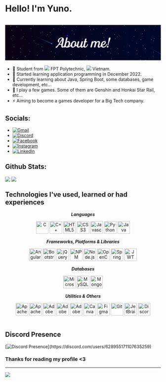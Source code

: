 # Hello! I'm Yuno.
<br/>
<img src="assets/about-me-banner.png" width="550" />

- 🔭 Student from <img src="https://upload.wikimedia.org/wikipedia/commons/2/20/FPT_Polytechnic.png" width="50"/> FPT Polytechnic, <img src="https://i.imgur.com/3KyfuCu.png" width="20" /> Vietnam.
- 👯 Started learning application programming in December 2022.
- 🌱 Currently learning about Java, Spring Boot, some databases, game development, etc...
- 💬 I play a few games. Some of them are Genshin and Honkai Star Rail, etc...
- ⚡ Aiming to become a games developer for a Big Tech company.

## Socials:
- [![Gmail](https://img.shields.io/badge/Gmail-%23EA4335.svg?logo=gmail&logoColor=white)](mailto:kbao040@gmail.com) 
- [![Discord](https://img.shields.io/badge/Discord-%235865F2.svg?logo=discord&logoColor=white)](https://discord.com/users/628955171107635259) 
- [![Facebook](https://img.shields.io/badge/Facebook-%231877F2.svg?logo=Facebook&logoColor=white)](https://facebook.com/Yuno1z2t) 
- [![Instagram](https://img.shields.io/badge/Instagram-%23E4405F.svg?logo=Instagram&logoColor=white)](https://instagram.com/khang_1z2t) 
- [![LinkedIn](https://img.shields.io/badge/LinkedIn-%230077B5.svg?logo=linkedin&logoColor=white)](https://linkedin.com/in/yunok) 

## Github Stats:
<a><img height=200 align="center" src="https://github-readme-stats.vercel.app/api?username=Khang1z2t&theme=dark&hide_border=false&include_all_commits=false&count_private=false"/></a>
<a><img height=200 align="center" src="https://github-readme-stats.vercel.app/api/top-langs/?username=Khang1z2t&theme=dark&hide_border=false&include_all_commits=false&count_private=false&layout=compact" /></a>

## Technologies I've used, learned or had experiences
<div align="center">
<p><b><i>Languages</i></b></p>
<img src="https://cdn.jsdelivr.net/gh/devicons/devicon@latest/icons/c/c-original.svg" width="40" height="40" title="C" />
<img src="https://cdn.jsdelivr.net/gh/devicons/devicon@latest/icons/cplusplus/cplusplus-original.svg" width="40" height="40" title="C++" />
<img src="https://cdn.jsdelivr.net/gh/devicons/devicon@latest/icons/html5/html5-plain-wordmark.svg" width="40" height="40" title="HTML5" />
<img src="https://cdn.jsdelivr.net/gh/devicons/devicon@latest/icons/css3/css3-original.svg" width="40" height="40" title="CSS3" />
<img src="https://cdn.jsdelivr.net/gh/devicons/devicon@latest/icons/javascript/javascript-original.svg" width="40" height="40" title="Javascript" />
<img src="https://cdn.jsdelivr.net/gh/devicons/devicon@latest/icons/python/python-original.svg" width="40" height="40" title="Python" />
<img src="https://cdn.jsdelivr.net/gh/devicons/devicon@latest/icons/java/java-original.svg" width="40" height="40" title="Java" />
<br/>
<p><b><i>Frameworks, Platforms & Libraries</i></b></p>
<img src="https://cdn.jsdelivr.net/gh/devicons/devicon@latest/icons/angular/angular-original.svg" width="40" height="40" title="Angular" />
<img src="https://cdn.jsdelivr.net/gh/devicons/devicon@latest/icons/bootstrap/bootstrap-original.svg" width="40" height="40" title="Bootstrap" />
<img src="https://cdn.jsdelivr.net/gh/devicons/devicon@latest/icons/jquery/jquery-original.svg" width="40" height="40" title="jQuery" />
<img src="https://cdn.jsdelivr.net/gh/devicons/devicon@latest/icons/npm/npm-original-wordmark.svg" width="40" height="40" title="NPM" />
<img src="https://cdn.jsdelivr.net/gh/devicons/devicon@latest/icons/nodejs/nodejs-original.svg" width="40" height="40" title=Node.js />
<img src="https://cdn.jsdelivr.net/gh/devicons/devicon@latest/icons/opencv/opencv-original.svg" width="40" height="40" title="OpenCV" />
<img src="https://cdn.jsdelivr.net/gh/devicons/devicon@latest/icons/spring/spring-original.svg" width="40" height="40" title="Spring Boot" />
<img src="https://img.icons8.com/?size=256&id=rHpveptSuwDz&format=png" width="40" height="40" title="JWT" />
<br/>
<p><b><i>Databases</i></b></p>
<img src="https://cdn.jsdelivr.net/gh/devicons/devicon@latest/icons/microsoftsqlserver/microsoftsqlserver-original.svg" width="40" height="40" title="Microsoft SQL Server" />
<img src="https://cdn.jsdelivr.net/gh/devicons/devicon@latest/icons/mysql/mysql-original.svg" width="40" height="40" title="MySQL" />
<img src="https://cdn.jsdelivr.net/gh/devicons/devicon@latest/icons/mongodb/mongodb-original.svg" width="40" height="40" title="MongoDB" />
<br/>
<p><b><i>Utilities & Others</i></b></p>
<img src="https://cdn.jsdelivr.net/gh/devicons/devicon@latest/icons/maven/maven-original.svg" width="40" height="40" title="Apache Maven" />
<img src="https://cdn.jsdelivr.net/gh/devicons/devicon@latest/icons/tomcat/tomcat-original.svg" width="40" height="40" title="Apache Tomcat" />
<img src="https://cdn.jsdelivr.net/gh/devicons/devicon@latest/icons/aftereffects/aftereffects-original.svg" width="40" height="40" title="Adobe After Effects" />
<img src="https://cdn.jsdelivr.net/gh/devicons/devicon@latest/icons/photoshop/photoshop-original.svg" width="40" height="40" title="Adobe Photoshop" />
<img src="https://cdn.jsdelivr.net/gh/devicons/devicon@latest/icons/premierepro/premierepro-plain.svg" width="40" height="40" title="Adobe Premier Pro" />
<img src="https://cdn.jsdelivr.net/gh/devicons/devicon@latest/icons/canva/canva-original.svg" width="40" height="40" title="Canva" />
<img src="https://cdn.jsdelivr.net/gh/devicons/devicon@latest/icons/figma/figma-original.svg" width="40" height="40" title="Figma" />
<img src="https://cdn.jsdelivr.net/gh/devicons/devicon@latest/icons/git/git-original.svg" width="40" height="40" title="Git" />
<img src="https://cdn.jsdelivr.net/gh/devicons/devicon@latest/icons/jetbrains/jetbrains-original.svg" width="40" height="40" title="JetBrains IDEs" />
<img src="https://cdn.jsdelivr.net/gh/devicons/devicon@latest/icons/discordjs/discordjs-original.svg" width="40" height="40" title="Discord.js" />
<br/>
<br/>
</div>


## Discord Presence
[![Discord Presence](https://lanyard.cnrad.dev/api/628955171107635259?borderRadius=10px&idleMessage=Probably%20doing%20something%20else...)](https://discord.com/users/628955171107635259)

### Thanks for reading my profile <3
---
[![](https://visitcount.itsvg.in/api?id=Khang1z2t&icon=0&color=11)](https://visitcount.itsvg.in)
